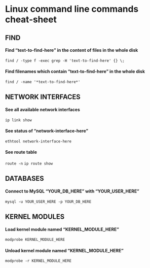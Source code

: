 # Linux command line commands cheat-sheet







## FIND

#### Find “text-to-find-here” in the content of files in the whole disk
```find / -type f -exec grep -H 'text-to-find-here' {} \;```

#### Find filenames which contain “text-to-find-here” in the whole disk
```find / -name '*text-to-find-here*'```







## NETWORK INTERFACES

#### See all available network interfaces
```ip link show```

#### See status of “network-interface-here”
```ethtool network-interface-here```

#### See route table
```route -n```
```ip route show```







## DATABASES

#### Connect to MySQL “YOUR_DB_HERE” with “YOUR_USER_HERE”
```mysql -u YOUR_USER_HERE -p YOUR_DB_HERE```







## KERNEL MODULES

#### Load kernel module named “KERNEL_MODULE_HERE”
```modprobe KERNEL_MODULE_HERE```

#### Unload kernel module named “KERNEL_MODULE_HERE”
```modprobe -r KERNEL_MODULE_HERE```